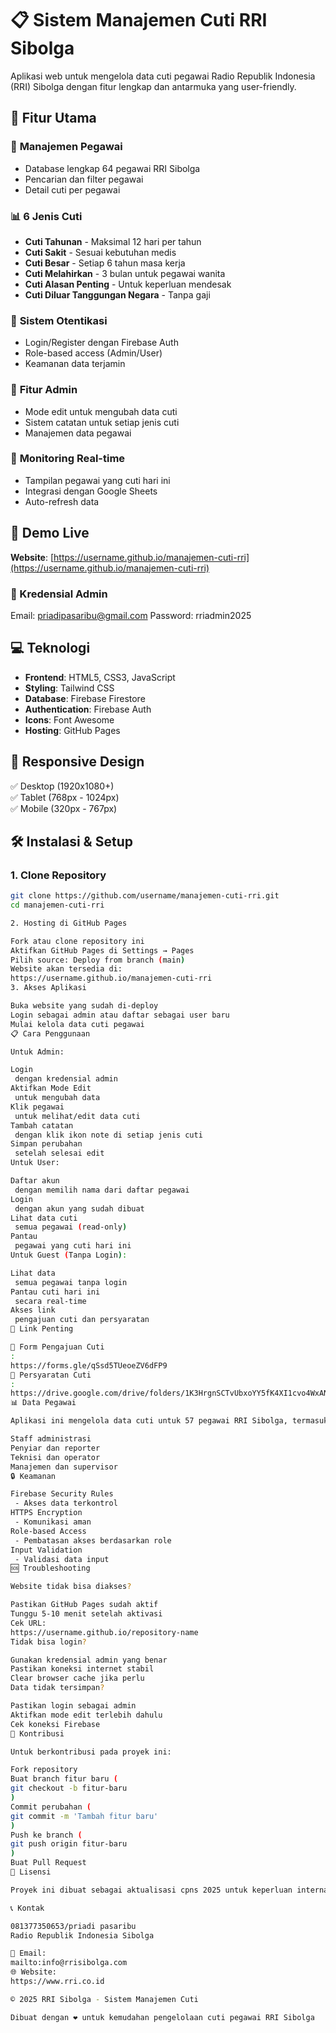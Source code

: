 # 📋 Sistem Manajemen Cuti RRI Sibolga

Aplikasi web untuk mengelola data cuti pegawai Radio Republik Indonesia (RRI) Sibolga dengan fitur lengkap dan antarmuka yang user-friendly.

## 🌟 Fitur Utama

### 👥 **Manajemen Pegawai**
- Database lengkap 64 pegawai RRI Sibolga
- Pencarian dan filter pegawai
- Detail cuti per pegawai

### 📊 **6 Jenis Cuti**
- **Cuti Tahunan** - Maksimal 12 hari per tahun
- **Cuti Sakit** - Sesuai kebutuhan medis
- **Cuti Besar** - Setiap 6 tahun masa kerja
- **Cuti Melahirkan** - 3 bulan untuk pegawai wanita
- **Cuti Alasan Penting** - Untuk keperluan mendesak
- **Cuti Diluar Tanggungan Negara** - Tanpa gaji

### 🔐 **Sistem Otentikasi**
- Login/Register dengan Firebase Auth
- Role-based access (Admin/User)
- Keamanan data terjamin

### 📝 **Fitur Admin**
- Mode edit untuk mengubah data cuti
- Sistem catatan untuk setiap jenis cuti
- Manajemen data pegawai

### 📅 **Monitoring Real-time**
- Tampilan pegawai yang cuti hari ini
- Integrasi dengan Google Sheets
- Auto-refresh data

## 🚀 Demo Live

**Website**: [https://username.github.io/manajemen-cuti-rri](https://username.github.io/manajemen-cuti-rri)

### 🔑 Kredensial Admin

Email: priadipasaribu@gmail.com
Password: rriadmin2025


## 💻 Teknologi

- **Frontend**: HTML5, CSS3, JavaScript
- **Styling**: Tailwind CSS
- **Database**: Firebase Firestore
- **Authentication**: Firebase Auth
- **Icons**: Font Awesome
- **Hosting**: GitHub Pages

## 📱 Responsive Design

✅ Desktop (1920x1080+)  
✅ Tablet (768px - 1024px)  
✅ Mobile (320px - 767px)  

## 🛠️ Instalasi & Setup

### 1. Clone Repository
```bash
git clone https://github.com/username/manajemen-cuti-rri.git
cd manajemen-cuti-rri

2. Hosting di GitHub Pages

Fork atau clone repository ini
Aktifkan GitHub Pages di Settings → Pages
Pilih source: Deploy from branch (main)
Website akan tersedia di: 
https://username.github.io/manajemen-cuti-rri
3. Akses Aplikasi

Buka website yang sudah di-deploy
Login sebagai admin atau daftar sebagai user baru
Mulai kelola data cuti pegawai
📋 Cara Penggunaan

Untuk Admin:

Login
 dengan kredensial admin
Aktifkan Mode Edit
 untuk mengubah data
Klik pegawai
 untuk melihat/edit data cuti
Tambah catatan
 dengan klik ikon note di setiap jenis cuti
Simpan perubahan
 setelah selesai edit
Untuk User:

Daftar akun
 dengan memilih nama dari daftar pegawai
Login
 dengan akun yang sudah dibuat
Lihat data cuti
 semua pegawai (read-only)
Pantau
 pegawai yang cuti hari ini
Untuk Guest (Tanpa Login):

Lihat data
 semua pegawai tanpa login
Pantau cuti hari ini
 secara real-time
Akses link
 pengajuan cuti dan persyaratan
🔗 Link Penting

📝 Form Pengajuan Cuti
: 
https://forms.gle/qSsd5TUeoeZV6dFP9
📄 Persyaratan Cuti
: 
https://drive.google.com/drive/folders/1K3HrgnSCTvUbxoYY5fK4XI1cvo4WxANS?usp=sharing
📊 Data Pegawai

Aplikasi ini mengelola data cuti untuk 57 pegawai RRI Sibolga, termasuk:

Staff administrasi
Penyiar dan reporter
Teknisi dan operator
Manajemen dan supervisor
🔒 Keamanan

Firebase Security Rules
 - Akses data terkontrol
HTTPS Encryption
 - Komunikasi aman
Role-based Access
 - Pembatasan akses berdasarkan role
Input Validation
 - Validasi data input
🆘 Troubleshooting

Website tidak bisa diakses?

Pastikan GitHub Pages sudah aktif
Tunggu 5-10 menit setelah aktivasi
Cek URL: 
https://username.github.io/repository-name
Tidak bisa login?

Gunakan kredensial admin yang benar
Pastikan koneksi internet stabil
Clear browser cache jika perlu
Data tidak tersimpan?

Pastikan login sebagai admin
Aktifkan mode edit terlebih dahulu
Cek koneksi Firebase
🤝 Kontribusi

Untuk berkontribusi pada proyek ini:

Fork repository
Buat branch fitur baru (
git checkout -b fitur-baru
)
Commit perubahan (
git commit -m 'Tambah fitur baru'
)
Push ke branch (
git push origin fitur-baru
)
Buat Pull Request
📄 Lisensi

Proyek ini dibuat sebagai aktualisasi cpns 2025 untuk keperluan internal RRI Sibolga. Penggunaan untuk tujuan komersial memerlukan izin khusus.

📞 Kontak

081377350653/priadi pasaribu
Radio Republik Indonesia Sibolga

📧 Email: 
mailto:info@rrisibolga.com
🌐 Website: 
https://www.rri.co.id

© 2025 RRI Sibolga - Sistem Manajemen Cuti

Dibuat dengan ❤️ untuk kemudahan pengelolaan cuti pegawai RRI Sibolga